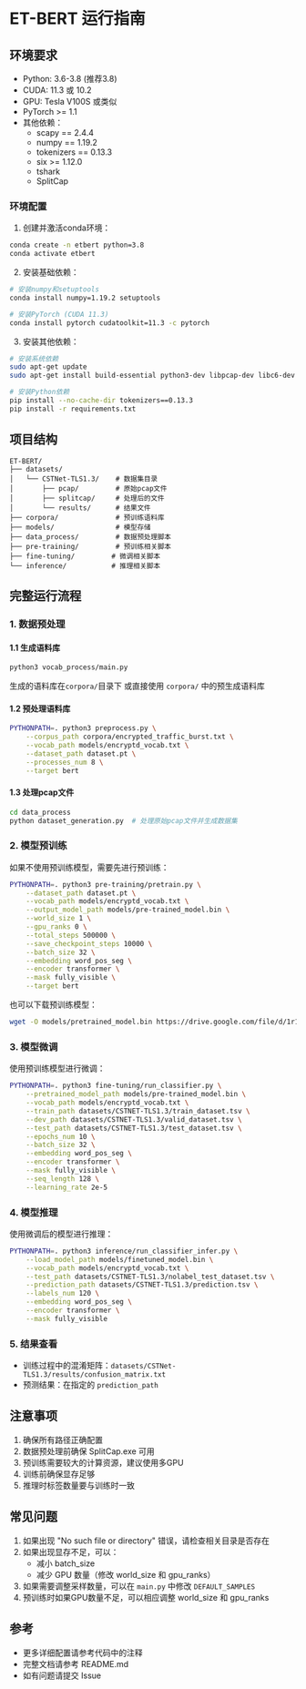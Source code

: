# ET-BERT 运行指南

## 环境要求
- Python: 3.6-3.8 (推荐3.8)
- CUDA: 11.3 或 10.2
- GPU: Tesla V100S 或类似
- PyTorch >= 1.1
- 其他依赖：
  - scapy == 2.4.4
  - numpy == 1.19.2
  - tokenizers == 0.13.3
  - six >= 1.12.0
  - tshark
  - SplitCap

### 环境配置
1. 创建并激活conda环境：
```bash
conda create -n etbert python=3.8
conda activate etbert
```

2. 安装基础依赖：
```bash
# 安装numpy和setuptools
conda install numpy=1.19.2 setuptools

# 安装PyTorch (CUDA 11.3)
conda install pytorch cudatoolkit=11.3 -c pytorch
```

3. 安装其他依赖：
```bash
# 安装系统依赖
sudo apt-get update
sudo apt-get install build-essential python3-dev libpcap-dev libc6-dev wireshark tshark

# 安装Python依赖
pip install --no-cache-dir tokenizers==0.13.3
pip install -r requirements.txt
```

## 项目结构
```
ET-BERT/
├── datasets/
│   └── CSTNet-TLS1.3/    # 数据集目录
│       ├── pcap/         # 原始pcap文件
│       ├── splitcap/     # 处理后的文件
│       └── results/      # 结果文件
├── corpora/              # 预训练语料库
├── models/               # 模型存储
├── data_process/         # 数据预处理脚本
├── pre-training/         # 预训练相关脚本
├── fine-tuning/         # 微调相关脚本
└── inference/           # 推理相关脚本
```

## 完整运行流程

### 1. 数据预处理
#### 1.1 生成语料库
```bash
python3 vocab_process/main.py
```
生成的语料库在`corpora/`目录下
或直接使用 `corpora/` 中的预生成语料库

#### 1.2 预处理语料库
```bash
PYTHONPATH=. python3 preprocess.py \
    --corpus_path corpora/encrypted_traffic_burst.txt \
    --vocab_path models/encryptd_vocab.txt \
    --dataset_path dataset.pt \
    --processes_num 8 \
    --target bert
```

#### 1.3 处理pcap文件
```bash
cd data_process
python dataset_generation.py  # 处理原始pcap文件并生成数据集
```

### 2. 模型预训练
如果不使用预训练模型，需要先进行预训练：
```bash
PYTHONPATH=. python3 pre-training/pretrain.py \
    --dataset_path dataset.pt \
    --vocab_path models/encryptd_vocab.txt \
    --output_model_path models/pre-trained_model.bin \
    --world_size 1 \
    --gpu_ranks 0 \
    --total_steps 500000 \
    --save_checkpoint_steps 10000 \
    --batch_size 32 \
    --embedding word_pos_seg \
    --encoder transformer \
    --mask fully_visible \
    --target bert
```

也可以下载预训练模型：
```bash
wget -O models/pretrained_model.bin https://drive.google.com/file/d/1r1yE34dU2W8zSqx1FkB8gCWri4DQWVtE/view?usp=sharing
```

### 3. 模型微调
使用预训练模型进行微调：
```bash
PYTHONPATH=. python3 fine-tuning/run_classifier.py \
    --pretrained_model_path models/pre-trained_model.bin \
    --vocab_path models/encryptd_vocab.txt \
    --train_path datasets/CSTNET-TLS1.3/train_dataset.tsv \
    --dev_path datasets/CSTNET-TLS1.3/valid_dataset.tsv \
    --test_path datasets/CSTNET-TLS1.3/test_dataset.tsv \
    --epochs_num 10 \
    --batch_size 32 \
    --embedding word_pos_seg \
    --encoder transformer \
    --mask fully_visible \
    --seq_length 128 \
    --learning_rate 2e-5
```

### 4. 模型推理
使用微调后的模型进行推理：
```bash
PYTHONPATH=. python3 inference/run_classifier_infer.py \
    --load_model_path models/finetuned_model.bin \
    --vocab_path models/encryptd_vocab.txt \
    --test_path datasets/CSTNET-TLS1.3/nolabel_test_dataset.tsv \
    --prediction_path datasets/CSTNET-TLS1.3/prediction.tsv \
    --labels_num 120 \
    --embedding word_pos_seg \
    --encoder transformer \
    --mask fully_visible
```

### 5. 结果查看
- 训练过程中的混淆矩阵：`datasets/CSTNet-TLS1.3/results/confusion_matrix.txt`
- 预测结果：在指定的 `prediction_path`

## 注意事项
1. 确保所有路径正确配置
2. 数据预处理前确保 SplitCap.exe 可用
3. 预训练需要较大的计算资源，建议使用多GPU
4. 训练前确保显存足够
5. 推理时标签数量要与训练时一致

## 常见问题
1. 如果出现 "No such file or directory" 错误，请检查相关目录是否存在
2. 如果出现显存不足，可以：
   - 减小 batch_size
   - 减少 GPU 数量（修改 world_size 和 gpu_ranks）
3. 如果需要调整采样数量，可以在 `main.py` 中修改 `DEFAULT_SAMPLES`
4. 预训练时如果GPU数量不足，可以相应调整 world_size 和 gpu_ranks

## 参考
- 更多详细配置请参考代码中的注释
- 完整文档请参考 README.md
- 如有问题请提交 Issue
